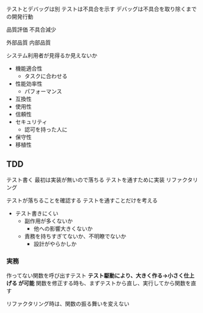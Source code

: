 テストとデバッグは別
テストは不具合を示す
デバッグは不具合を取り除くまでの開発行動

品質評価
不具合減少

外部品質
内部品質

システム利用者が見得るか見えないか

- 機能適合性
    - タスクに合わせる
- 性能効率性
    - パフォーマンス
- 互換性
- 使用性
- 信頼性
- セキュリティ
    - 認可を持った人に
- 保守性
- 移植性

## TDD
テスト書く
    最初は実装が無いので落ちる
テストを通すために実装
リファクタリング

テストが落ちることを確認する
テストを通すことだけを考える

- テスト書きにくい
    - 副作用が多くないか
        - 他への影響大きくないか
    - 責務を持ちすぎてないか、不明瞭でないか
        - 設計がやらかしか

### 実務
作ってない関数を呼び出すテスト
    **テスト駆動により、大きく作る→小さく仕上げる が可能**
関数を修正する時も、まずテストから直し、実行してから関数を直す

リファクタリング時は、関数の振る舞いを変えない

